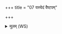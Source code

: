 +++
title = "07 यस्येदं वैष्टपम्"

+++
<details><summary>मूलम् (WS)</summary>

यस्येदं वैष्टपं हविर्भगस्य हस्तयोर्हितम् ।  
तेना त्वाभि मृणामसि सौभाग्याय स्वस्तये ॥ ७ ॥
</details>